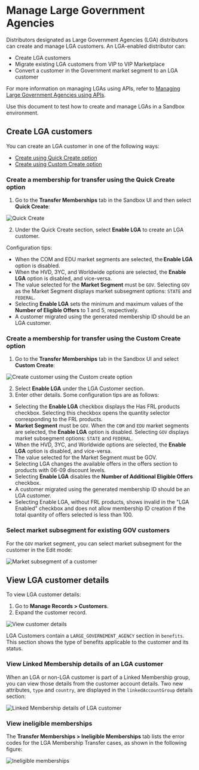 # Manage Large Government Agencies

Distributors designated as Large Government Agencies (LGA) distributors can create and manage LGA customers. An LGA-enabled distributor can:

- Create LGA customers
- Migrate existing LGA customers from VIP to VIP Marketplace
- Convert a customer in the Government market segment to an LGA customer

For more information on managing LGAs using APIs, refer to [Managing Large Government Agencies using APIs](/src/pages/docs/lga/index.md).

Use this document to test how to create and manage LGAs in a Sandbox environment.

## Create LGA customers

You can create an LGA customer in one of the following ways:

- [Create using Quick Create option](#create-a-membership-for-transfer-using-the-quick-create-option)
- [Create using Custom Create option](#create-a-membership-for-transfer-using-the-custom-create-option)

### Create a membership for transfer using the Quick Create option

1. Go to the **Transfer Memberships** tab in the Sandbox UI and then select **Quick Create**:

![Quick Create](../image/customer_quick.png)

2. Under the Quick Create section, select **Enable LGA** to create an LGA customer.

Configuration tips:

- When the COM and EDU market segments are selected, the **Enable LGA** option is disabled.
- When the HVD, 3YC, and Worldwide options are selected, the **Enable LGA** option is disabled, and vice-versa.
- The value selected for the **Market Segment** must be `GOV`. Selecting `GOV` as the Market Segment displays market subsegment options: `STATE` and `FEDERAL`.
- Selecting **Enable LGA** sets the minimum and maximum values of the **Number of Eligible Offers** to 1 and 5, respectively.
- A customer migrated using the generated membership ID should be an LGA customer.

### Create a membership for transfer using the Custom Create option

1. Go to the **Transfer Memberships** tab in the Sandbox UI and select **Custom Create**:

![Create customer using the Custom create option](../image/customer_custom.png)

2. Select **Enable LGA** under the LGA Customer section.
3. Enter other details. Some configuration tips are as follows:

- Selecting the **Enable LGA** checkbox displays the Has FRL products checkbox. Selecting this checkbox opens the quantity selector corresponding to the FRL products.
- **Market Segment** must be `GOV`. When the `COM` and `EDU` market segments are selected, the **Enable LGA** option is disabled. Selecting `GOV` displays market subsegment options: `STATE` and `FEDERAL`.
- When the HVD, 3YC, and Worldwide options are selected, the **Enable LGA** option is disabled, and vice-versa.
- The value selected for the Market Segment must be GOV.
- Selecting LGA changes the available offers in the offers section to products with 06-09 discount levels.
- Selecting **Enable LGA** disables the **Number of Additional Eligible Offers** checkbox.
- A customer migrated using the generated membership ID should be an LGA customer.
- Selecting Enable LGA, without FRL products, shows invalid in the "LGA Enabled" checkbox and does not allow membership ID creation if the total quantity of offers selected is less than 100.

### Select market subsegment for existing GOV customers

For the `GOV` market segment, you can select market subsegment for the customer in the Edit mode:

![Market subsegment of a customer](../image/market_segment.png)

## View LGA customer details

To view LGA customer details:

1. Go to **Manage Records > Customers**.
2. Expand the customer record.

![View customer details](../image/customer_get.png)

LGA Customers contain a `LARGE_GOVERNEMENT_AGENCY` section in `benefits`. This section shows the type of benefits applicable to the customer and its status.

### View Linked Membership details of an LGA customer

When an LGA or non-LGA customer is part of a Linked Membership group, you can view those details from the customer account details. Two new attributes, `type` and `country`, are displayed in the `linkedAccountGroup` details section:

![Linked Membership details of LGA customer](../image/lm.png)

### View ineligible memberships

The **Transfer Memberships > Ineligible Memberships** tab lists the error codes for the LGA Membership Transfer cases, as shown in the following figure:

![Ineligible memberships](../image/ineligible.png)
